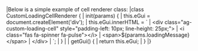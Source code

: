 <framework-specific-section frameworks="javascript">
|Below is a simple example of cell renderer class:
</framework-specific-section>

<framework-specific-section frameworks="javascript">
<snippet transform={false}>
|class CustomLoadingCellRenderer {
|    init(params) {
|        this.eGui = document.createElement('div');
|        this.eGui.innerHTML = `
|            &lt;div class="ag-custom-loading-cell" style="padding-left: 10px; line-height: 25px;">  
|                &lt;i class="fas fa-spinner fa-pulse">&lt;/i> 
|                &lt;span>${params.loadingMessage} &lt;/span>
|            &lt;/div>
|        `;
|    }
|
|    getGui() {
|        return this.eGui;
|    }
|}
</snippet>
</framework-specific-section>